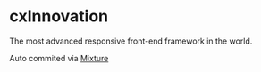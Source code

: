 # cxInnovation

The most advanced responsive front-end framework in the world.

Auto commited via [Mixture](http://mixture.io)